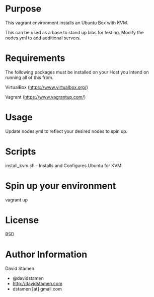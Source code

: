 Purpose
=======
This vagrant environment installs an Ubuntu Box with KVM.

This can be used as a base to stand up labs for testing. Modify the nodes.yml to add additional servers.

Requirements
============

The following packages must be installed on your Host you intend on running all of this from.

VirtualBox (https://www.virtualbox.org/)

Vagrant (https://www.vagrantup.com/)


Usage
=====

Update nodes.yml to reflect your desired nodes to spin up.

Scripts
============
install_kvm.sh - Installs and Configures Ubuntu for KVM

Spin up your environment
========================

vagrant up

License
=======

BSD

Author Information
==================

David Stamen
- @davidstamen
- http://davidstamen.com
- dstamen [at] gmail.com
